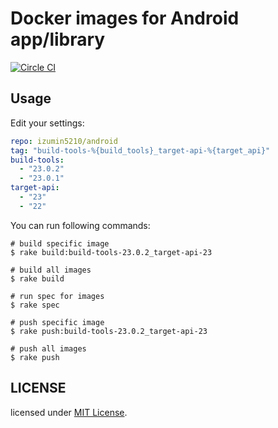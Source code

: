 # Docker images for Android app/library
[![Circle CI](https://circleci.com/gh/izumin5210/android-dockerfile/tree/master.svg?style=svg)](https://circleci.com/gh/izumin5210/android-dockerfile/tree/master)

## Usage
Edit your settings:

```yaml
repo: izumin5210/android
tag: "build-tools-%{build_tools}_target-api-%{target_api}"
build-tools:
  - "23.0.2"
  - "23.0.1"
target-api:
  - "23"
  - "22"
```

You can run following commands:

```
# build specific image
$ rake build:build-tools-23.0.2_target-api-23

# build all images
$ rake build

# run spec for images
$ rake spec

# push specific image
$ rake push:build-tools-23.0.2_target-api-23

# push all images
$ rake push
```

## LICENSE
licensed under [MIT License](https://izumin.mit-license.org/2016).
